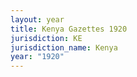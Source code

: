```yaml
---
layout: year
title: Kenya Gazettes 1920
jurisdiction: KE
jurisdiction_name: Kenya
year: "1920"
---
```

